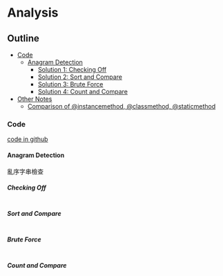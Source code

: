 # Analysis

## Outline

* [Code](#code)
    * [Anagram Detection](#anagram-detection)
        * [Solution 1: Checking Off](#checking-off)
        * [Solution 2: Sort and Compare](#sort-and-compare)
        * [Solution 3: Brute Force](#brute-force)
        * [Solution 4: Count and Compare](#count-and-compare)
* [Other Notes](#other-notes)
    * [Comparison of @instancemethod, @classmethod, @staticmethod](#comparison-of-instancemethod-classmethod-and-staticmethod)


### Code

[code in github](https://github.com/kstseng/dsa-ml-tool-note/blob/master/DSA/ProblemSolvingWithAlgorithmsAndDataStructures/CODE/Analysis/anagram_detection.py)

#### Anagram Detection

亂序字串檢查

##### Checking Off

```python

```


##### Sort and Compare

```python

```

##### Brute Force

```python

```

##### Count and Compare

```python

```

